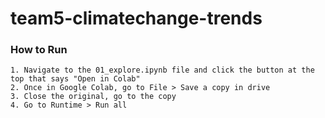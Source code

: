 # team5-climatechange-trends

### How to Run
    1. Navigate to the 01_explore.ipynb file and click the button at the top that says "Open in Colab"
    2. Once in Google Colab, go to File > Save a copy in drive
    3. Close the original, go to the copy
    4. Go to Runtime > Run all
